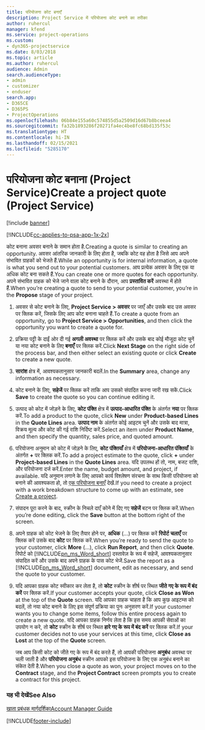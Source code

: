 ```yaml
---
title: परियोजना कोट बनाएँ
description: Project Service में परियोजना कोट बनाने का तरीका
author: ruhercul
manager: kfend
ms.service: project-operations
ms.custom:
- dyn365-projectservice
ms.date: 8/03/2018
ms.topic: article
ms.author: ruhercul
audience: Admin
search.audienceType:
- admin
- customizer
- enduser
search.app:
- D365CE
- D365PS
- ProjectOperations
ms.openlocfilehash: 06b84e155a60c574855d5a2509d16d67b8bceea4
ms.sourcegitcommit: fa32b1893286f20271fa4ec4be8fc68bd135f53c
ms.translationtype: HT
ms.contentlocale: hi-IN
ms.lasthandoff: 02/15/2021
ms.locfileid: "5285170"
---
```

# <a name="create-a-project-quote-project-service"></a><span data-ttu-id="c6a9e-103">परियोजना कोट बनाना (Project Service)</span><span class="sxs-lookup"><span data-stu-id="c6a9e-103">Create a project quote (Project Service)</span></span>

[!include [banner](../includes/psa-now-project-operations.md)]

[!INCLUDE[cc-applies-to-psa-app-1x-2x](../includes/cc-applies-to-psa-app-1x-2x.md)]

<span data-ttu-id="c6a9e-104">कोट बनाना अवसर बनाने के समान होता है.</span><span class="sxs-lookup"><span data-stu-id="c6a9e-104">Creating a quote is similar to creating an opportunity.</span></span> <span data-ttu-id="c6a9e-105">अवसर आंतरिक जानकारी के लिए होता है, जबकि कोट वह होता है जिसे आप अपने संभावित ग्राहकों को भेजते हैं.</span><span class="sxs-lookup"><span data-stu-id="c6a9e-105">While an opportunity is for internal information, a quote is what you send out to your potential customers.</span></span> <span data-ttu-id="c6a9e-106">आप प्रत्येक अवसर के लिए एक या अधिक कोट बना सकते हैं.</span><span class="sxs-lookup"><span data-stu-id="c6a9e-106">You can create one or more quotes for each opportunity.</span></span> <span data-ttu-id="c6a9e-107">अपने संभावित ग्राहक को भेजे जाने वाला कोट बनाने के दौरान, आप **प्रस्तावित करें** अवस्था में होते हैं.</span><span class="sxs-lookup"><span data-stu-id="c6a9e-107">When you’re creating a quote to send to your potential customer, you’re in the **Propose** stage of your project.</span></span>  
  
1. <span data-ttu-id="c6a9e-108">अवसर से कोट बनाने के लिए, **Project Service > अवसर** पर जाएँ और उसके बाद उस अवसर पर क्लिक करें, जिसके लिए आप कोट बनाना चाहते हैं.</span><span class="sxs-lookup"><span data-stu-id="c6a9e-108">To create a quote from an opportunity, go to **Project Service > Opportunities**, and then click the opportunity you want to create a quote for.</span></span>  
  
2. <span data-ttu-id="c6a9e-109">प्रक्रिया पट्टी के दाईं ओर दी गई **अगली अवस्था** पर क्लिक करें और उसके बाद कोई मौजूदा कोट चुनें या नया कोट बनाने के लिए **बनाएँ** पर क्लिक करें.</span><span class="sxs-lookup"><span data-stu-id="c6a9e-109">Click **Next Stage** on the right side of the process bar, and then either select an existing quote or click **Create** to create a new quote.</span></span>  
  
3. <span data-ttu-id="c6a9e-110">**सारांश** क्षेत्र में, आवश्यकतानुसार जानकारी बदलें.</span><span class="sxs-lookup"><span data-stu-id="c6a9e-110">In the **Summary** area, change any information as necessary.</span></span>  
  
4. <span data-ttu-id="c6a9e-111">कोट बनाने के लिए, **सहेजें** पर क्लिक करें ताकि आप उसको संपादित करना जारी रख सकें.</span><span class="sxs-lookup"><span data-stu-id="c6a9e-111">Click **Save** to create the quote so you can continue editing it.</span></span>  
  
5. <span data-ttu-id="c6a9e-112">उत्पाद को कोट में जोड़ने के लिए, **कोट पंक्ति** क्षेत्र में **उत्पाद-आधारित पंक्ति** के अंतर्गत **नया** पर क्लिक करें.</span><span class="sxs-lookup"><span data-stu-id="c6a9e-112">To add a product to the quote, click **New** under **Product-based Lines** in the **Quote Lines** area.</span></span> <span data-ttu-id="c6a9e-113">**उत्पाद नाम** के अंतर्गत कोई आइटम चुनें और उसके बाद मात्रा, विक्रय मूल्य और कोट की गई राशि निर्दिष्ट करें.</span><span class="sxs-lookup"><span data-stu-id="c6a9e-113">Select an item under **Product Name**, and then specify the quantity, sales price, and quoted amount.</span></span>  
  
6. <span data-ttu-id="c6a9e-114">परियोजना अनुमान को कोट में जोड़ने के लिए, **कोट पंक्तियाँ** क्षेत्र में **परियोजना-आधारित पंक्तियाँ** के अंतर्गत **+** पर क्लिक करें.</span><span class="sxs-lookup"><span data-stu-id="c6a9e-114">To add a project estimate to the quote, click **+** under **Project-based Lines** in the **Quote Lines** area.</span></span> <span data-ttu-id="c6a9e-115">यदि उपलब्ध हों तो, नाम, बजट राशि, और परियोजना दर्ज करें.</span><span class="sxs-lookup"><span data-stu-id="c6a9e-115">Enter the name, budget amount, and project, if available.</span></span> <span data-ttu-id="c6a9e-116">यदि अनुमान लगाने के लिए आपको कार्य विश्लेषण संरचना के साथ किसी परियोजना को बनाने की आवश्यकता हो, तो [एक परियोजना बनाएँ](../psa/create-project.md) देखें.</span><span class="sxs-lookup"><span data-stu-id="c6a9e-116">If you need to create a project with a work breakdown structure to come up with an estimate, see [Create a project](../psa/create-project.md).</span></span>  
  
7. <span data-ttu-id="c6a9e-117">संपादन पूरा करने के बाद, स्‍क्रीन के निचले दाएँ कोने में दिए गए **सहेजें** बटन पर क्लिक करें.</span><span class="sxs-lookup"><span data-stu-id="c6a9e-117">When you’re done editing, click the **Save** button at the bottom right of the screen.</span></span>  
  
8. <span data-ttu-id="c6a9e-118">अपने ग्राहक को कोट भेजने के लिए तैयार होने पर, **अधिक** (...) पर क्लिक करें **रिपोर्ट चलाएँ** पर क्लिक करें उसके बाद **कोट** पर क्लिक करें.</span><span class="sxs-lookup"><span data-stu-id="c6a9e-118">When you’re ready to send the quote to your customer, click **More** (…), click **Run Report**, and then click **Quote**.</span></span> <span data-ttu-id="c6a9e-119">रिपोर्ट को [!INCLUDE[pn_ms_Word_short](../includes/pn-ms-word-short.md)] दस्तावेज़ के रूप में सहेजें, आवश्यकतानुसार संपादित करें और उसके बाद अपने ग्राहक के पास कोट भेजें.</span><span class="sxs-lookup"><span data-stu-id="c6a9e-119">Save the report as a [!INCLUDE[pn_ms_Word_short](../includes/pn-ms-word-short.md)] document, edit as necessary, and send the quote to your customer.</span></span>  
  
9. <span data-ttu-id="c6a9e-120">यदि आपका ग्राहक कोट स्वीकार कर लेता है, तो **कोट** स्क्रीन के शीर्ष पर स्थित **जीते गए के रूप में बंद करें** पर क्लिक करें.</span><span class="sxs-lookup"><span data-stu-id="c6a9e-120">If your customer accepts your quote, click **Close as Won** at the top of the **Quote** screen.</span></span> <span data-ttu-id="c6a9e-121">यदि आपका ग्राहक चाहता है कि आप कुछ आइटम्स को बदलें, तो नया कोट बनाने के लिए इस संपूर्ण प्रक्रिया का पुनः अनुसरण करें.</span><span class="sxs-lookup"><span data-stu-id="c6a9e-121">If your customer wants you to change some items, follow this entire process again to create a new quote.</span></span> <span data-ttu-id="c6a9e-122">यदि आपका ग्राहक निर्णय लेता है कि इस समय आपकी सेवाओं का उपयोग न करे, तो **कोट** स्क्रीन के शीर्ष पर स्थित **हारे गए के रूप में बंद करें** पर क्लिक करें.</span><span class="sxs-lookup"><span data-stu-id="c6a9e-122">If your customer decides not to use your services at this time, click **Close as Lost** at the top of the **Quote** screen.</span></span>  
  
   <span data-ttu-id="c6a9e-123">जब आप किसी कोट को जीते गए के रूप में बंद करते हैं, तो आपकी परियोजना **अनुबंध** अवस्था पर चली जाती है और **परियोजना अनुबंध** स्क्रीन आपको इस परियोजना के लिए एक अनुबंध बनाने का संकेत देती है.</span><span class="sxs-lookup"><span data-stu-id="c6a9e-123">When you close a quote as won, your project moves on to the **Contract** stage, and the **Project Contract** screen prompts you to create a contract for this project.</span></span>  
  
### <a name="see-also"></a><span data-ttu-id="c6a9e-124">यह भी देखें</span><span class="sxs-lookup"><span data-stu-id="c6a9e-124">See Also</span></span>  
 [<span data-ttu-id="c6a9e-125">खाता प्रबंधक मार्गदर्शिका</span><span class="sxs-lookup"><span data-stu-id="c6a9e-125">Account Manager Guide</span></span>](../psa/account-manager-guide.md)


[!INCLUDE[footer-include](../includes/footer-banner.md)]